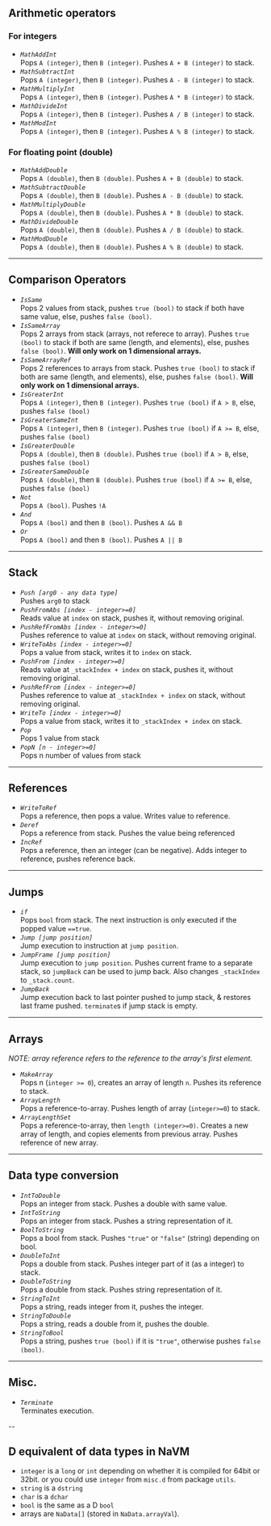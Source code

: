 ## Arithmetic operators

### For integers
* _`MathAddInt`_  
Pops `A (integer)`, then `B (integer)`. Pushes `A + B (integer)` to stack.
* _`MathSubtractInt`_  
Pops `A (integer)`, then `B (integer)`. Pushes `A - B (integer)` to stack.
* _`MathMultiplyInt`_  
Pops `A (integer)`, then `B (integer)`. Pushes `A * B (integer)` to stack.
* _`MathDivideInt`_  
Pops `A (integer)`, then `B (integer)`. Pushes `A / B (integer)` to stack.
* _`MathModInt`_  
Pops `A (integer)`, then `B (integer)`. Pushes `A % B (integer)` to stack.

### For floating point (double)
* _`MathAddDouble`_  
Pops `A (double)`, then `B (double)`. Pushes `A + B (double)` to stack.
* _`MathSubtractDouble`_  
Pops `A (double)`, then `B (double)`. Pushes `A - B (double)` to stack.
* _`MathMultiplyDouble`_  
Pops `A (double)`, then `B (double)`. Pushes `A * B (double)` to stack.
* _`MathDivideDouble`_  
Pops `A (double)`, then `B (double)`. Pushes `A / B (double)` to stack.
* _`MathModDouble`_  
Pops `A (double)`, then `B (double)`. Pushes `A % B (double)` to stack.

---

## Comparison Operators
* _`IsSame`_  
Pops 2 values from stack, pushes `true (bool)` to stack if both have same value, else, pushes `false (bool)`.
* _`IsSameArray`_  
Pops 2 arrays from stack (arrays, not referece to array). Pushes `true (bool)` to stack if both are same (length, and elements), else, pushes `false (bool)`. **Will only work on 1 dimensional arrays.**
* _`IsSameArrayRef`_  
Pops 2 references to arrays from stack. Pushes `true (bool)` to stack if both are same (length, and elements), else, pushes `false (bool)`. **Will only work on 1 dimensional arrays.**
* _`IsGreaterInt`_  
Pops `A (integer)`, then `B (integer)`. Pushes `true (bool)` if `A > B`, else, pushes `false (bool)`
* _`IsGreaterSameInt`_  
Pops `A (integer)`, then `B (integer)`. Pushes `true (bool)` if `A >= B`, else, pushes `false (bool)`
* _`IsGreaterDouble`_  
Pops `A (double)`, then `B (double)`. Pushes `true (bool)` if `A > B`, else, pushes `false (bool)`
* _`IsGreaterSameDouble`_  
Pops `A (double)`, then `B (double)`. Pushes `true (bool)` if `A >= B`, else, pushes `false (bool)`
* _`Not`_  
Pops `A (bool)`. Pushes `!A`
* _`And`_  
Pops `A (bool)` and then `B (bool)`. Pushes `A && B`
* _`Or`_  
Pops `A (bool)` and then `B (bool)`. Pushes `A || B`

---

## Stack
* _`Push [arg0 - any data type]`_  
Pushes `arg0` to stack
* _`PushFromAbs [index - integer>=0]`_  
Reads value at `index` on stack, pushes it, without removing original.
* _`PushRefFromAbs [index - integer>=0]`_  
Pushes reference to value at `index` on stack, without removing original.
* _`WriteToAbs [index - integer>=0]`_  
Pops a value from stack, writes it to `index` on stack.
* _`PushFrom [index - integer>=0]`_  
Reads value at `_stackIndex + index` on stack, pushes it, without removing original.
* _`PushRefFrom [index - integer>=0]`_  
Pushes reference to value at `_stackIndex + index` on stack, without removing original.
* _`WriteTo [index - integer>=0]`_  
Pops a value from stack, writes it to `_stackIndex + index` on stack.
* _`Pop`_  
Pops 1 value from stack
* _`PopN [n - integer>=0]`_  
Pops n number of values from stack

---

## References
* _`WriteToRef`_  
Pops a reference, then pops a value. Writes value to reference.
* _`Deref`_  
Pops a reference from stack. Pushes the value being referenced
* _`IncRef`_  
Pops a reference, then an integer (can be negative). Adds integer to reference, pushes reference back.

---

## Jumps
* _`if`_  
Pops `bool` from stack. The next instruction is only executed if the popped value `==true`.
* _`Jump [jump position]`_  
Jump execution to instruction at `jump position`.
* _`JumpFrame [jump position]`_  
Jump execution to `jump position`. Pushes current frame to a separate stack, so `jumpBack` can be used to jump back.
Also changes `_stackIndex` to `_stack.count`.
* _`JumpBack`_  
Jump execution back to last pointer pushed to jump stack, & restores last frame pushed. `terminate`s if jump stack is empty.

---

## Arrays

_NOTE: array reference refers to the reference to the array's first element._

* _`MakeArray`_  
Pops n (`integer >= 0`), creates an array of length `n`. Pushes its reference to stack.
* _`ArrayLength`_  
Pops a reference-to-array. Pushes length of array (`integer>=0`) to stack.
* _`ArrayLengthSet`_  
Pops a reference-to-array, then `length (integer>=0)`. Creates a new array of length, and copies elements from previous array. Pushes reference of new array.

---

## Data type conversion
* _`IntToDouble`_  
Pops an integer from stack. Pushes a double with same value.
* _`IntToString`_  
Pops an integer from stack. Pushes a string representation of it.
* _`BoolToString`_  
Pops a bool from stack. Pushes `"true"` or `"false"` (string) depending on bool.
* _`DoubleToInt`_  
Pops a double from stack. Pushes integer part of it (as a integer) to stack.
* _`DoubleToString`_  
Pops a double from stack. Pushes string representation of it.
* _`StringToInt`_  
Pops a string, reads integer from it, pushes the integer.
* _`StringToDouble`_  
Pops a string, reads a double from it, pushes the double.
* _`StringToBool`_  
Pops a string, pushes `true (bool)` if it is `"true"`, otherwise pushes `false (bool)`.

---

## Misc.
* _`Terminate`_  
Terminates execution.

--

## D equivalent of data types in NaVM
* `integer` is a `long` or `int` depending on whether it is compiled for 64bit or 32bit.  or you could use `integer` from `misc.d` from package `utils`.
* `string` is a `dstring`
* `char` is a `dchar`
* `bool` is the same as a D `bool`
* arrays are `NaData[]` (stored in `NaData.arrayVal`).